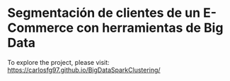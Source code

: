 # Segmentación de clientes de un E-Commerce con herramientas de Big Data

To explore the project, please visit: https://carlosfg97.github.io/BigDataSparkClustering/
